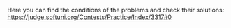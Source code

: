 Here you can find the conditions of the problems and check their solutions: https://judge.softuni.org/Contests/Practice/Index/3317#0